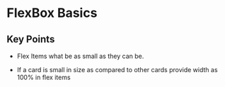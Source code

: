 # FlexBox Basics

## Key Points

- Flex Items what be as small as they can be.

- If a card is small in size as compared to other cards provide width as 100% in flex items
